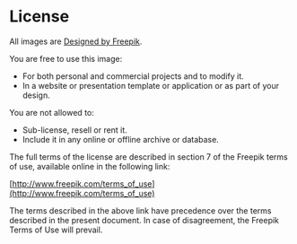 # License

All images are [Designed by Freepik](http://www.freepik.com).

You are free to use this image:

- For both personal and commercial projects and to modify it.
- In a website or presentation template or application or as part of your design.

You are not allowed to:

- Sub-license, resell or rent it.
- Include it in any online or offline archive or database.

The full terms of the license are described in section 7 of the Freepik
terms of use, available online in the following link:

  [http://www.freepik.com/terms_of_use](http://www.freepik.com/terms_of_use)

The terms described in the above link have precedence over the terms described
in the present document. In case of disagreement, the Freepik Terms of Use
will prevail.
